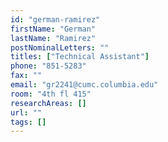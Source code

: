 ```yaml
---
id: "german-ramirez"
firstName: "German"
lastName: "Ramirez"
postNominalLetters: ""
titles: ["Technical Assistant"]
phone: "851-5283"
fax: ""
email: "gr2241@cumc.columbia.edu"
room: "4th fl 415"
researchAreas: []
url: ""
tags: []
---
```

